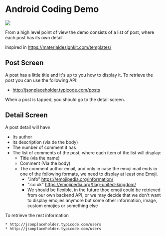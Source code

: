 # Android Coding Demo

<a href="https://codecov.io/gh/RoberMiranda92/Post-List">
  <img src="https://codecov.io/gh/RoberMiranda92/Post-List/branch/develop/graph/badge.svg?token=ZKK03HD0MI" />
</a>

From a high level point of view the demo consists of a list of post, where each post has its own detail.

Inspired in https://materialdesignkit.com/templates/

## Post Screen
A post has a little title and it's up to you how to display it.
To retrieve the post you can use the following API:

 * http://jsonplaceholder.typicode.com/posts

When a post is tapped, you should go to the detail screen.

## Detail Screen
A post detail will have

* Its author
* its description (via de the body)
* The number of comment it has
* The list of comments of the post, where each item of the list will display:
    * Title (via the name)
    * Comment (Via the body)
    * The comment author email, and only in case the emoji mail ends in one of the following formats, we need to display at least one Emoji.
        * ".info" https://emojipedia.org/information/
        * ".co.uk" https://emojipedia.org/flag-united-kingdom/
        * We should be flexible, in the future thoe emoji could be retrieved from our own backend API,
        or we may decide that we don't want to display emojies anymore but some other information, image, custom emojies or something else

To retrieve the rest information

    * http://jsonplaceholder.typicode.com/users
    * http://jsonplaceholder.typicode.com/users